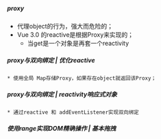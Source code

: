 ##### proxy
  * 代理object的行为，强大而危险的；
  * Vue 3.0 的reactive是根据Proxy来实现的；
	* 当get是一个对象是再套一个reactivity

##### proxy与双向绑定 | 优化reactive
	* 使用全局 Map存储Proxy，如果存在object就返回该Proxy；

##### proxy与双向绑定 | reactivity响应式对象
	* 通过reactive 和 addEventListener实现双向绑定

##### 使用range实现DOM精确操作 | 基本拖拽
	
        